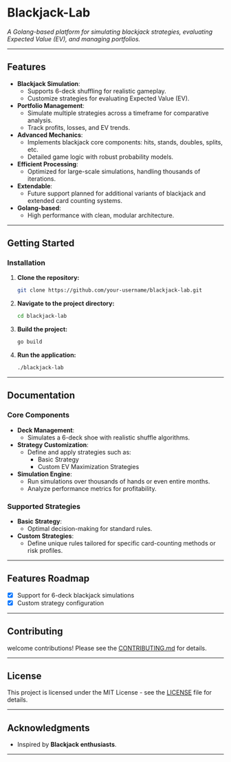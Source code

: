 # Blackjack-Lab

_A Golang-based platform for simulating blackjack strategies, evaluating Expected Value (EV), and managing portfolios._

---

## Features

- **Blackjack Simulation**:
  - Supports 6-deck shuffling for realistic gameplay.
  - Customize strategies for evaluating Expected Value (EV).
- **Portfolio Management**:
  - Simulate multiple strategies across a timeframe for comparative analysis.
  - Track profits, losses, and EV trends.
- **Advanced Mechanics**:
  - Implements blackjack core components: hits, stands, doubles, splits, etc.
  - Detailed game logic with robust probability models.
- **Efficient Processing**:
  - Optimized for large-scale simulations, handling thousands of iterations.
- **Extendable**:
  - Future support planned for additional variants of blackjack and extended card counting systems.
- **Golang-based**:
  - High performance with clean, modular architecture.

---

## Getting Started

### Installation

1. **Clone the repository:**
   ```bash
   git clone https://github.com/your-username/blackjack-lab.git
   ```
2. **Navigate to the project directory:**
   ```bash
   cd blackjack-lab
   ```
3. **Build the project:**
   ```bash
   go build
   ```
4. **Run the application:**
   ```bash
   ./blackjack-lab
   ```

---

## Documentation

### Core Components

- **Deck Management**:
  - Simulates a 6-deck shoe with realistic shuffle algorithms.
- **Strategy Customization**:
  - Define and apply strategies such as:
    - Basic Strategy
    - Custom EV Maximization Strategies
- **Simulation Engine**:
  - Run simulations over thousands of hands or even entire months.
  - Analyze performance metrics for profitability.

### Supported Strategies

- **Basic Strategy**:
  - Optimal decision-making for standard rules.
- **Custom Strategies**:
  - Define unique rules tailored for specific card-counting methods or risk profiles.

---

## Features Roadmap

- [x] Support for 6-deck blackjack simulations
- [x] Custom strategy configuration

---

## Contributing
welcome contributions! Please see the [CONTRIBUTING.md](CONTRIBUTING.md) for details.

---

## License

This project is licensed under the MIT License - see the [LICENSE](LICENSE) file for details.

---

## Acknowledgments

- Inspired by **Blackjack enthusiasts**.


---

